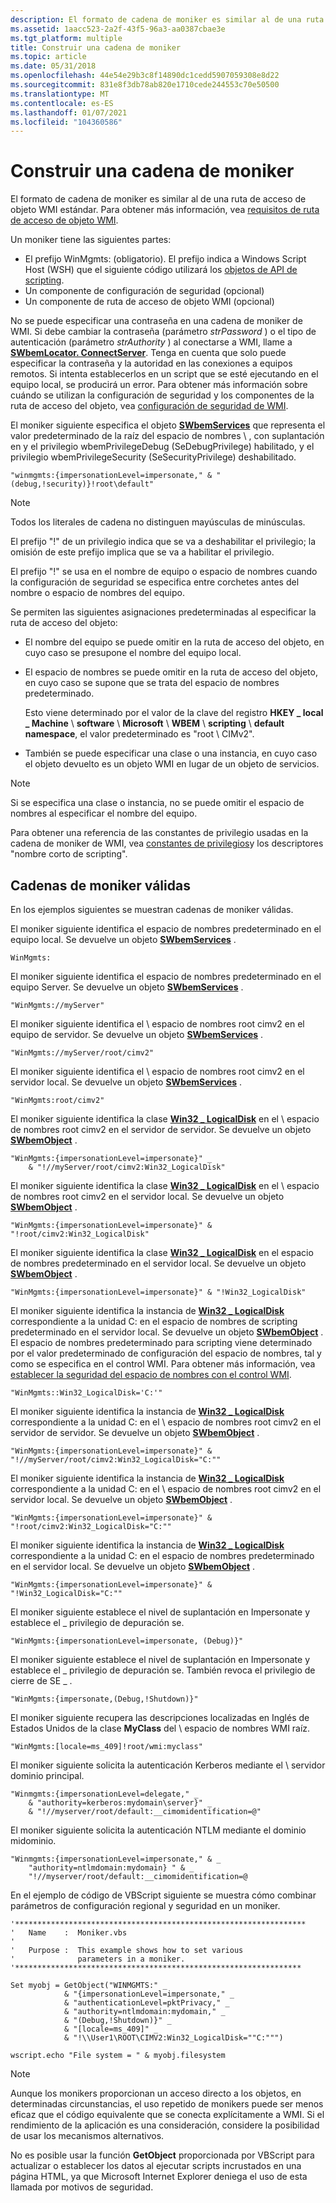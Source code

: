 ```yaml
---
description: El formato de cadena de moniker es similar al de una ruta de acceso de objeto WMI estándar. Para obtener más información, vea requisitos de ruta de acceso de objeto WMI.
ms.assetid: 1aacc523-2a2f-43f5-96a3-aa0387cbae3e
ms.tgt_platform: multiple
title: Construir una cadena de moniker
ms.topic: article
ms.date: 05/31/2018
ms.openlocfilehash: 44e54e29b3c8f14890dc1cedd5907059308e8d22
ms.sourcegitcommit: 831e8f3db78ab820e1710cede244553c70e50500
ms.translationtype: MT
ms.contentlocale: es-ES
ms.lasthandoff: 01/07/2021
ms.locfileid: "104360586"
---
```

# <a name="constructing-a-moniker-string"></a>Construir una cadena de moniker

El formato de cadena de moniker es similar al de una ruta de acceso de objeto WMI estándar. Para obtener más información, vea [requisitos de ruta de acceso de objeto WMI](wmi-object-path-requirements.md).

Un moniker tiene las siguientes partes:

-   El prefijo WinMgmts: (obligatorio). El prefijo indica a Windows Script Host (WSH) que el siguiente código utilizará los [objetos de API de scripting](scripting-api-objects.md).
-   Un componente de configuración de seguridad (opcional)
-   Un componente de ruta de acceso de objeto WMI (opcional)

No se puede especificar una contraseña en una cadena de moniker de WMI. Si debe cambiar la contraseña (parámetro *strPassword* ) o el tipo de autenticación (parámetro *strAuthority* ) al conectarse a WMI, llame a [**SWbemLocator. ConnectServer**](swbemlocator-connectserver.md). Tenga en cuenta que solo puede especificar la contraseña y la autoridad en las conexiones a equipos remotos. Si intenta establecerlos en un script que se esté ejecutando en el equipo local, se producirá un error. Para obtener más información sobre cuándo se utilizan la configuración de seguridad y los componentes de la ruta de acceso del objeto, vea [configuración de seguridad de WMI](/previous-versions/tn-archive/ee156574(v=technet.10)).

El moniker siguiente especifica el objeto [**SWbemServices**](swbemservices.md) que representa el valor predeterminado de la raíz del espacio de nombres \\ , con suplantación en y el privilegio wbemPrivilegeDebug (SeDebugPrivilege) habilitado, y el privilegio wbemPrivilegeSecurity (SeSecurityPrivilege) deshabilitado.


```VB
"winmgmts:{impersonationLevel=impersonate," & "(debug,!security)}!root\default"
```



> [!Note]
>
> Todos los literales de cadena no distinguen mayúsculas de minúsculas.
>
> El prefijo "!" de un privilegio indica que se va a deshabilitar el privilegio; la omisión de este prefijo implica que se va a habilitar el privilegio.
>
> El prefijo "!" se usa en el nombre de equipo o espacio de nombres cuando la configuración de seguridad se especifica entre corchetes antes del nombre o espacio de nombres del equipo.

 

Se permiten las siguientes asignaciones predeterminadas al especificar la ruta de acceso del objeto:

-   El nombre del equipo se puede omitir en la ruta de acceso del objeto, en cuyo caso se presupone el nombre del equipo local.
-   El espacio de nombres se puede omitir en la ruta de acceso del objeto, en cuyo caso se supone que se trata del espacio de nombres predeterminado.

    Esto viene determinado por el valor de la clave del registro **HKEY \_ local \_ Machine** \\ **software** \\ **Microsoft** \\ **WBEM** \\ **scripting** \\ **default namespace**, el valor predeterminado es "root \\ CIMv2".

-   También se puede especificar una clase o una instancia, en cuyo caso el objeto devuelto es un objeto WMI en lugar de un objeto de servicios.

> [!Note]  
> Si se especifica una clase o instancia, no se puede omitir el espacio de nombres al especificar el nombre del equipo.

 

Para obtener una referencia de las constantes de privilegio usadas en la cadena de moniker de WMI, vea [constantes de privilegios](privilege-constants.md)y los descriptores "nombre corto de scripting".

## <a name="valid-moniker-strings"></a>Cadenas de moniker válidas

En los ejemplos siguientes se muestran cadenas de moniker válidas.

El moniker siguiente identifica el espacio de nombres predeterminado en el equipo local. Se devuelve un objeto [**SWbemServices**](swbemservices.md) .


```VB
WinMgmts:
```



El moniker siguiente identifica el espacio de nombres predeterminado en el equipo Server. Se devuelve un objeto [**SWbemServices**](swbemservices.md) .


```VB
"WinMgmts://myServer"
```



El moniker siguiente identifica el \\ espacio de nombres root cimv2 en el equipo de servidor. Se devuelve un objeto [**SWbemServices**](swbemservices.md) .


```VB
"WinMgmts://myServer/root/cimv2"
```



El moniker siguiente identifica el \\ espacio de nombres root cimv2 en el servidor local. Se devuelve un objeto [**SWbemServices**](swbemservices.md) .


```VB
"WinMgmts:root/cimv2"
```



El moniker siguiente identifica la clase [**Win32 \_ LogicalDisk**](/windows/desktop/CIMWin32Prov/win32-logicaldisk) en el \\ espacio de nombres root cimv2 en el servidor de servidor. Se devuelve un objeto [**SWbemObject**](swbemobject.md) .


```VB
"WinMgmts:{impersonationLevel=impersonate}" _
    & "!//myServer/root/cimv2:Win32_LogicalDisk"
```



El moniker siguiente identifica la clase [**Win32 \_ LogicalDisk**](/windows/desktop/CIMWin32Prov/win32-logicaldisk) en el \\ espacio de nombres root cimv2 en el servidor local. Se devuelve un objeto [**SWbemObject**](swbemobject.md) .


```VB
"WinMgmts:{impersonationLevel=impersonate}" & "!root/cimv2:Win32_LogicalDisk"
```



El moniker siguiente identifica la clase [**Win32 \_ LogicalDisk**](/windows/desktop/CIMWin32Prov/win32-logicaldisk) en el espacio de nombres predeterminado en el servidor local. Se devuelve un objeto [**SWbemObject**](swbemobject.md) .


```VB
"WinMgmts:{impersonationLevel=impersonate}" & "!Win32_LogicalDisk"
```



El moniker siguiente identifica la instancia de [**Win32 \_ LogicalDisk**](/windows/desktop/CIMWin32Prov/win32-logicaldisk) correspondiente a la unidad C: en el espacio de nombres de scripting predeterminado en el servidor local. Se devuelve un objeto [**SWbemObject**](swbemobject.md) . El espacio de nombres predeterminado para scripting viene determinado por el valor predeterminado de configuración del espacio de nombres, tal y como se especifica en el control WMI. Para obtener más información, vea [establecer la seguridad del espacio de nombres con el control WMI](setting-namespace-security-with-the-wmi-control.md).


```VB
"WinMgmts::Win32_LogicalDisk='C:'"
```



El moniker siguiente identifica la instancia de [**Win32 \_ LogicalDisk**](/windows/desktop/CIMWin32Prov/win32-logicaldisk) correspondiente a la unidad C: en el \\ espacio de nombres root cimv2 en el servidor de servidor. Se devuelve un objeto [**SWbemObject**](swbemobject.md) .


```VB
"WinMgmts:{impersonationLevel=impersonate}" & "!//myServer/root/cimv2:Win32_LogicalDisk="C:""
```



El moniker siguiente identifica la instancia de [**Win32 \_ LogicalDisk**](/windows/desktop/CIMWin32Prov/win32-logicaldisk) correspondiente a la unidad C: en el \\ espacio de nombres root cimv2 en el servidor local. Se devuelve un objeto [**SWbemObject**](swbemobject.md) .


```VB
"WinMgmts:{impersonationLevel=impersonate}" & "!root/cimv2:Win32_LogicalDisk="C:""
```



El moniker siguiente identifica la instancia de [**Win32 \_ LogicalDisk**](/windows/desktop/CIMWin32Prov/win32-logicaldisk) correspondiente a la unidad C: en el espacio de nombres predeterminado en el servidor local. Se devuelve un objeto [**SWbemObject**](swbemobject.md) .


```VB
"WinMgmts:{impersonationLevel=impersonate}" & "!Win32_LogicalDisk="C:""
```



El moniker siguiente establece el nivel de suplantación en Impersonate y establece el \_ privilegio de depuración se.


```VB
"WinMgmts:{impersonationLevel=impersonate, (Debug)}"
```



El moniker siguiente establece el nivel de suplantación en Impersonate y establece el \_ privilegio de depuración se. También revoca el privilegio de cierre de SE \_ .


```VB
"WinMgmts:{impersonate,(Debug,!Shutdown)}"
```



El moniker siguiente recupera las descripciones localizadas en Inglés de Estados Unidos de la clase **MyClass** del \\ espacio de nombres WMI raíz.


```VB
"WinMgmts:[locale=ms_409]!root/wmi:myclass"
```



El moniker siguiente solicita la autenticación Kerberos mediante el \\ servidor dominio principal.


```VB
"Winmgmts:{impersonationLevel=delegate," _
    & "authority=kerberos:mydomain\server}" _
    & "!//myserver/root/default:__cimomidentification=@"
```



El moniker siguiente solicita la autenticación NTLM mediante el dominio midominio.


```VB
"Winmgmts:{impersonationLevel=impersonate," & _
    "authority=ntlmdomain:mydomain} " & _
    "!//myserver/root/default:__cimomidentification=@
```



En el ejemplo de código de VBScript siguiente se muestra cómo combinar parámetros de configuración regional y seguridad en un moniker.


```VB
'*****************************************************************
'   Name    :  Moniker.vbs
'
'   Purpose :  This example shows how to set various 
'              parameters in a moniker. 
'****************************************************************

Set myobj = GetObject("WINMGMTS:" _
            & "{impersonationLevel=impersonate," _
            & "authenticationLevel=pktPrivacy," _
            & "authority=ntlmdomain:mydomain," _
            & "(Debug,!Shutdown)}" _
            & "[locale=ms_409]" _
            & "!\\User1\ROOT\CIMV2:Win32_LogicalDisk=""C:""")

wscript.echo "File system = " & myobj.filesystem
```



> [!Note]
>
> Aunque los monikers proporcionan un acceso directo a los objetos, en determinadas circunstancias, el uso repetido de monikers puede ser menos eficaz que el código equivalente que se conecta explícitamente a WMI. Si el rendimiento de la aplicación es una consideración, considere la posibilidad de usar los mecanismos alternativos.
>
> No es posible usar la función **GetObject** proporcionada por VBScript para actualizar o establecer los datos al ejecutar scripts incrustados en una página HTML, ya que Microsoft Internet Explorer deniega el uso de esta llamada por motivos de seguridad.

 

 

 
